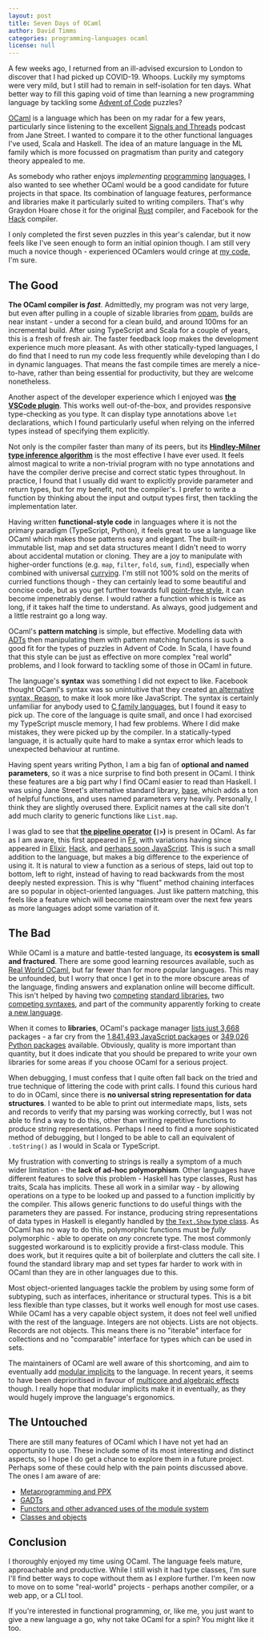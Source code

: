 ```yaml
---
layout: post
title: Seven Days of OCaml
author: David Timms
categories: programming-languages ocaml
license: null
---
```


A few weeks ago, I returned from an ill-advised excursion to London to discover that I had picked up COVID-19. Whoops. Luckily my symptoms were very mild, but I still had to remain in self-isolation for ten days. What better way to fill this gaping void of time than learning a new programming language by tackling some [Advent of Code](https://adventofcode.com) puzzles?

[OCaml](https://ocaml.org) is a language which has been on my radar for a few years, particularly since listening to the excellent [Signals and Threads](https://signalsandthreads.com) podcast from Jane Street. I wanted to compare it to the other functional languages I've used, Scala and Haskell. The idea of an mature language in the ML family which is more focussed on pragmatism than purity and category theory appealed to me.

As somebody who rather enjoys _implementing_ [programming](https://github.com/DavidTimms/loxdown) [languages](https://github.com/DavidTimms/sonata), I also wanted to see whether OCaml would be a good candidate for future projects in that space. Its combination of language features, performance and libraries make it particularly suited to writing compilers. That's why Graydon Hoare chose it for the original [Rust](https://www.rust-lang.org) compiler, and Facebook for the [Hack](https://hacklang.org) compiler.

I only completed the first seven puzzles in this year's calendar, but it now feels like I've seen enough to form an initial opinion though. I am still very much a novice though - experienced OCamlers would cringe at [my code](https://github.com/DavidTimms/advent-of-code-2021-ocaml), I'm sure. 

## The Good

**The OCaml compiler is _fast_**. Admittedly, my program was not very large, but even after pulling in a couple of sizable libraries from [opam](https://opam.ocaml.org/), builds are near instant - under a second for a clean build, and around 100ms for an incremental build. After using TypeScript and Scala for a couple of years, this is a fresh of fresh air. The faster feedback loop makes the development experience much more pleasant. As with other statically-typed languages, I do find that I need to run my code less frequently while developing than I do in dynamic languages. That means the fast compile times are merely a nice-to-have, rather than being essential for productivity, but they are welcome nonetheless.

Another aspect of the developer experience which I enjoyed was **[the VSCode plugin](https://marketplace.visualstudio.com/items?itemName=ocamllabs.ocaml-platform)**. This works well out-of-the-box, and provides responsive type-checking as you type. It can display type annotations above `let` declarations, which I found particularly useful when relying on the inferred types instead of specifying them explicitly.

Not only is the compiler faster than many of its peers, but its **[Hindley-Milner type inference algorithm](https://en.wikipedia.org/wiki/Hindley%E2%80%93Milner_type_system)** is the most effective I have ever used. It feels almost magical to write a non-trivial program with no type annotations and have the compiler derive precise and correct static types throughout. In practice, I found that I usually did want to explicitly provide parameter and return types, but for my benefit, not the compiler's. I prefer to write a function by thinking about the input and output types first, then tackling the implementation later.

Having written **functional-style code** in languages where it is not the primary paradigm (TypeScript, Python), it feels great to use a language like OCaml which makes those patterns easy and elegant. The built-in immutable list, map and set data structures meant I didn't need to worry about accidental mutation or cloning. They are a joy to manipulate with higher-order functions (e.g. `map`, `filter`, `fold`, `sum`, `find`), especially when combined with universal [currying](https://en.wikipedia.org/wiki/Currying). I'm still not 100% sold on the merits of curried functions though - they can certainly lead to some beautiful and concise code, but as you get further towards full [point-free style](https://en.wikipedia.org/wiki/Tacit_programming), it can become impenetrably dense. I would rather a function which is twice as long, if it takes half the time to understand. As always, good judgement and a little restraint go a long way.

OCaml's **pattern matching** is simple, but effective. Modelling data with [ADTs](https://en.wikipedia.org/wiki/Algebraic_data_type) then manipulating them with pattern matching functions is such a good fit for the types of puzzles in Advent of Code. In Scala, I have found that this style can be just as effective on more complex "real world" problems, and I look forward to tackling some of those in OCaml in future.

The language's **syntax** was something I did not expect to like. Facebook thought OCaml's syntax was so unintuitive that they created [an alternative syntax, Reason](https://en.wikipedia.org/wiki/Reason_(programming_language)), to make it look more like JavaScript. The syntax is certainly unfamiliar for anybody used to [C family languages](https://en.wikipedia.org/wiki/Category:C_programming_language_family), but I found it easy to pick up. The core of the language is quite small, and once I had exorcised my TypeScript muscle memory, I had few problems. Where I did make mistakes, they were picked up by the compiler. In a statically-typed language, it is actually quite hard to make a syntax error which leads to unexpected behaviour at runtime.

Having spent years writing Python, I am a big fan of **optional and named parameters**, so it was a nice surprise to find both present in OCaml. I think these features are a big part why I find OCaml easier to read than Haskell. I was using Jane Street's alternative standard library, [base](https://opam.ocaml.org/packages/base/), which adds a ton of helpful functions, and uses named parameters very heavily. Personally, I think they are slightly overused there. Explicit names at the call site don't add much clarity to generic functions like `List.map`.

I was glad to see that **[the pipeline operator](https://blog.shaynefletcher.org/2013/12/pipelining-with-operator-in-ocaml.html) (`|>`)** is present in OCaml. As far as I am aware, this first appeared in [F♯](https://fsharp.org), with variations having since appeared in [Elixir](https://elixir-lang.org), [Hack](https://hacklang.org), and [perhaps soon JavaScript](https://github.com/tc39/proposal-pipeline-operator/). This is such a small addition to the language, but makes a big difference to the experience of using it. It is natural to view a function as a serious of steps, laid out top to bottom, left to right, instead of having to read backwards from the most deeply nested expression. This is why "fluent" method chaining interfaces are so popular in object-oriented languages. Just like pattern matching, this feels like a feature which will become mainstream over the next few years as more languages adopt some variation of it.

## The Bad

While OCaml is a mature and battle-tested language, its **ecosystem is small and fractured**. There are some good learning resources available, such as [Real World OCaml](https://dev.realworldocaml.org/), but far fewer than for more popular languages. This may be unfounded, but I worry that once I get in to the more obscure areas of the language, finding answers and explanation online will become difficult. This isn't helped by having two [competing](https://opam.ocaml.org/packages/base/) [standard libraries](https://ocaml.org/api/Stdlib.html), two [competing syntaxes](https://reasonml.github.io/), and part of the community apparently forking to create [a new language](https://rescript-lang.org/).

When it comes to **libraries**, OCaml's package manager [lists just 3,668](https://opam.ocaml.org/packages/) packages - a far cry from the [1,841,493 JavaScript packages](https://www.npmjs.com/) or [349,026 Python packages](https://pypi.org/) available. Obviously, quality is more important than quantity, but it does indicate that you should be prepared to write your own libraries for some areas if you choose OCaml for a serious project.

When debugging, I must confess that I quite often fall back on the tried and true technique of littering the code with print calls. I found this curious hard to do in OCaml, since there is **no universal string representation for data structures**. I wanted to be able to print out intermediate maps, lists, sets and records to verify that my parsing was working correctly, but I was not able to find a way to do this, other than writing repetitive functions to produce string representations. Perhaps I need to find a more sophisticated method of debugging, but I longed to be able to call an equivalent of `.toString()` as I would in Scala or TypeScript.

My frustration with converting to strings is really a symptom of a much wider limitation - the **lack of ad-hoc polymorphism**. Other languages have different features to solve this problem - Haskell has type classes, Rust has traits, Scala has implicits. These all work in a similar way - by allowing operations on a type to be looked up and passed to a function implicitly by the compiler. This allows generic functions to do useful things with the parameters they are passed. For instance, producing string representations of data types in Haskell is elegantly handled by [the `Text.Show` type class](https://hackage.haskell.org/package/base-4.16.0.0/docs/Text-Show.html). As OCaml has no way to do this, polymorphic functions must be _fully_ polymorphic - able to operate on _any_ concrete type. The most commonly suggested workaround is to explicitly provide a first-class module. This does work, but it requires quite a bit of boilerplate and clutters the call site. I found the standard library map and set types far harder to work with in OCaml than they are in other languages due to this.

Most object-oriented languages tackle the problem by using some form of subtyping, such as interfaces, inheritance or structural types. This is a bit less flexible than type classes, but it works well enough for most use cases. While OCaml has a very capable object system, it does not feel well unified with the rest of the language. Integers are not objects. Lists are not objects. Records are not objects. This means there is no "iterable" interface for collections and no "comparable" interface for types which can be used in sets.

The maintainers of OCaml are well aware of this shortcoming, and aim to eventually add [modular implicits](https://arxiv.org/pdf/1512.01895.pdf) to the language. In recent years, it seems to have been deprioritised in favour of [multicore and algebraic effects](https://discuss.ocaml.org/t/multicore-ocaml-september-2021-effect-handlers-will-be-in-ocaml-5-0/8554) though. I really hope that modular implicits make it in eventually, as they would hugely improve the language's ergonomics. 

## The Untouched

There are still many features of OCaml which I have not yet had an opportunity to use. These include some of its most interesting and distinct aspects, so I hope I do get a chance to explore them in a future project. Perhaps some of these could help with the pain points discussed above. The ones I am aware of are:

- [Metaprogramming and PPX](https://ocamlverse.github.io/content/metaprogramming.html)
- [GADTs](https://ocaml.org/manual/gadts.html)
- [Functors and other advanced uses of the module system](https://ocaml.org/learn/tutorials/functors.html)
- [Classes and objects](https://ocaml.org/learn/tutorials/objects.html)

## Conclusion

I thoroughly enjoyed my time using OCaml. The language feels mature, approachable and productive. While I still wish it had type classes, I'm sure I'll find better ways to cope without them as I explore further. I'm keen now to move on to some "real-world" projects - perhaps another compiler, or a web app, or a CLI tool.

If you're interested in functional programming, or, like me, you just want to give a new language a go, why not take OCaml for a spin? You might like it too.
